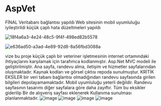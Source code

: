 # AspVet
FİNAL
Veritabanı bağlantısı yapıldı
 Web sitesinin mobil uyumluluğu iyileştirildi 
  küçük çaplı hata düzeltmeleri yapıldı
  
![18f4a6a3-4e24-48c5-9f4f-498ed82b5578](https://github.com/Berhuni/AspVet/assets/113802323/550f14bc-5ff0-49cd-8b54-e470fb2ccdda)

![e636ad50-a3ad-4e89-92d8-8a56fbd3088a](https://github.com/Berhuni/AspVet/assets/113802323/f544ac57-30af-4063-9c97-513514f52c82)

vize
bu proje küçük çaplı bir veteriner işletmesinin internet ortamındaki ihtiyaçlarını karşılamak için tarafımca kodlanmıştır.
Asp.Net MVC modeli ile geliştirilmiştir.
Ana sayfa, randevu alma, iletişim ve hizmetler sayfalarından oluşmaktadır.
Kaynak kodları ve görsel çıktısı repoda sunulmuştur.
KRİTİK EKSİLER
bir veri tabanı bağlantısı olmadığından randevu sayfasında girilen bilgileri depolayamamaktadır.
Mobil uyumluluğu yeterli değildir.
Randevu sayfasının tasarımı diğer sayfalara göre daha zayıftır.
Tüm bu eksikler giderilip Bir de alışveriş sayfası eklenerek Kullanıma sunulması planlanmaktadır.
![image](https://user-images.githubusercontent.com/113802323/234321653-088ddded-5959-4ba3-815f-a902c96ebcf8.png)
![image](https://user-images.githubusercontent.com/113802323/234321937-b4989411-7175-49e2-8d35-d65e0e30c7ea.png)
![image](https://user-images.githubusercontent.com/113802323/234322126-26da437d-5ec4-4374-b543-059588c4bfb6.png)
![image](https://user-images.githubusercontent.com/113802323/234322410-2c622d47-87c6-4856-ad2b-eef1867e6769.png)
